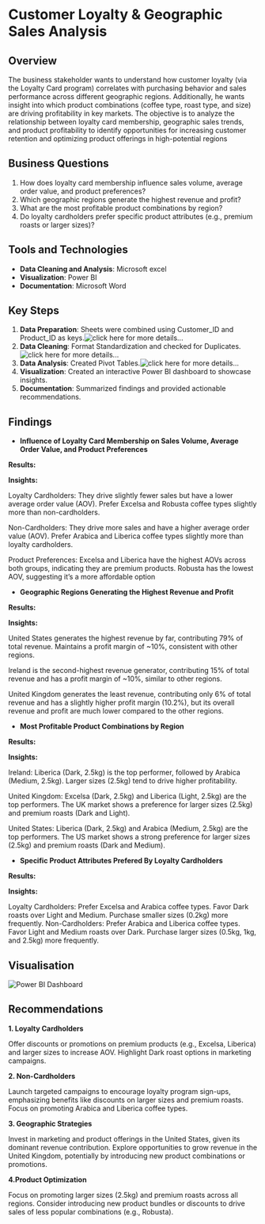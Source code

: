 # Customer Loyalty & Geographic Sales Analysis

## Overview
The business stakeholder wants to understand how customer loyalty (via the Loyalty Card program) correlates with purchasing behavior and sales performance across different geographic regions. Additionally, he wants insight into which product combinations (coffee type, roast type, and size) are driving profitability in key markets.
The objective is to analyze the relationship between loyalty card membership, geographic sales trends, and product profitability to identify opportunities for increasing customer retention and optimizing product offerings in high-potential regions

## Business Questions
1.	How does loyalty card membership influence sales volume, average order value, and product preferences?
2.	Which geographic regions generate the highest revenue and profit?
3.	What are the most profitable product combinations by region?
4.	Do loyalty cardholders prefer specific product attributes (e.g., premium roasts or larger sizes)?

## Tools and Technologies
- **Data Cleaning and Analysis**: Microsoft excel
- **Visualization**: Power BI
- **Documentation**: Microsoft Word

## Key Steps
1. **Data Preparation**: Sheets were combined using Customer_ID and Product_ID as keys.![click here for more details...](Coffee_shop_sales_analysis/scripts/Data_preparation/)
1. **Data Cleaning**: Format Standardization and checked for Duplicates.![click here for more details...](Coffee_shop_sales_analysis/scripts/Data_cleaning/)
2. **Data Analysis**: Created Pivot Tables.![click here for more details...](Coffee_shop_sales_analysis/scripts/Data_analysis)
3. **Visualization**: Created an interactive Power BI dashboard to showcase insights.
4. **Documentation**: Summarized findings and provided actionable recommendations.

## Findings
- **Influence of Loyalty Card Membership on Sales Volume, Average Order Value, and Product Preferences**

**Results:**




**Insights:**

Loyalty Cardholders:
They drive slightly fewer sales but have a lower average order value (AOV). Prefer Excelsa and Robusta coffee types slightly more than non-cardholders.

Non-Cardholders:
They drive more sales and have a higher average order value (AOV). Prefer Arabica and Liberica coffee types slightly more than loyalty cardholders.

Product Preferences:
Excelsa and Liberica have the highest AOVs across both groups, indicating they are premium products. Robusta has the lowest AOV, suggesting it’s a more affordable option


- **Geographic Regions Generating the Highest Revenue and Profit**

**Results:**



**Insights:**

United States generates the highest revenue by far, contributing 79% of total revenue. Maintains a profit margin of ~10%, consistent with other regions.

Ireland is the second-highest revenue generator, contributing 15% of total revenue and has a profit margin of ~10%, similar to other regions.

United Kingdom generates the least revenue, contributing only 6% of total revenue and has a slightly higher profit margin (10.2%), but its overall revenue and profit are much lower compared to the other regions.


- **Most Profitable Product Combinations by Region**

**Results:**




**Insights:**

Ireland:
Liberica (Dark, 2.5kg) is the top performer, followed by Arabica (Medium, 2.5kg). Larger sizes (2.5kg) tend to drive higher profitability.

United Kingdom:
Excelsa (Dark, 2.5kg) and Liberica (Light, 2.5kg) are the top performers. The UK market shows a preference for larger sizes (2.5kg) and premium roasts (Dark and Light).

United States:
Liberica (Dark, 2.5kg) and Arabica (Medium, 2.5kg) are the top performers. The US market shows a strong preference for larger sizes (2.5kg) and premium roasts (Dark and Medium).


- **Specific Product Attributes Prefered By Loyalty Cardholders**

**Results:**




**Insights:**

Loyalty Cardholders:
Prefer Excelsa and Arabica coffee types. Favor Dark roasts over Light and Medium. Purchase smaller sizes (0.2kg) more frequently.
Non-Cardholders:
Prefer Arabica and Liberica coffee types. Favor Light and Medium roasts over Dark. Purchase larger sizes (0.5kg, 1kg, and 2.5kg) more frequently.
  
## Visualisation
![Power BI Dashboard](visuals/Top_UK_Youtubers_Dashboard.gif)

## Recommendations 
**1. Loyalty Cardholders**

Offer discounts or promotions on premium products (e.g., Excelsa, Liberica) and larger sizes to increase AOV. Highlight Dark roast options in marketing campaigns.

**2. Non-Cardholders**

Launch targeted campaigns to encourage loyalty program sign-ups, emphasizing benefits like discounts on larger sizes and premium roasts. Focus on promoting Arabica and Liberica coffee types.

**3. Geographic Strategies**

Invest in marketing and product offerings in the United States, given its dominant revenue contribution. Explore opportunities to grow revenue in the United Kingdom, potentially by introducing new product combinations or promotions.

**4.Product Optimization**

Focus on promoting larger sizes (2.5kg) and premium roasts across all regions. Consider introducing new product bundles or discounts to drive sales of less popular combinations (e.g., Robusta).
